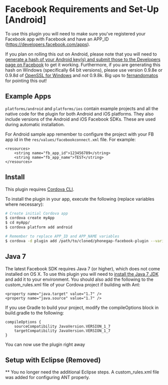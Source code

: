 # Facebook Requirements and Set-Up [Android]

To use this plugin you will need to make sure you've registered your Facebook app with Facebook and have an APP_ID (https://developers.facebook.com/apps).

If you plan on rolling this out on Android, please note that you will need to [generate a hash of your Android key(s) and submit those to the Developers page on Facebook](https://developers.facebook.com/docs/android/getting-started/facebook-sdk-for-android/) to get it working. Furthermore, if you are generating this hash on Windows (specifically 64 bit versions), please use version 0.9.8e or 0.9.8d of [OpenSSL for Windows](http://code.google.com/p/openssl-for-windows/downloads/list) and *not* 0.9.8k. Big ups to [fernandomatos](http://github.com/fernandomatos) for pointing this out!

## Example Apps

`platforms/android` and `platforms/ios` contain example projects and all the native code for the plugin for both Android and iOS platforms. They also include versions of the Android and iOS Facebook SDKs. These are used during automatic installation.

For Android sample app remember to configure the project with your FB app id in the `res/values/facebookconnect.xml` file. For example:

	<resources>
		<string name="fb_app_id">123456789</string>
		<string name="fb_app_name">TEST</string>
	</resources>

## Install

This plugin requires [Cordova CLI](http://cordova.apache.org/docs/en/3.5.0/guide_cli_index.md.html).

To install the plugin in your app, execute the following (replace variables where necessary):
```sh
# Create initial Cordova app
$ cordova create myApp
$ cd myApp/
$ cordova platform add android

# Remember to replace APP_ID and APP_NAME variables
$ cordova -d plugin add /path/to/cloned/phonegap-facebook-plugin --variable APP_ID="123456789" --variable APP_NAME="myApplication"
```

## Java 7

The latest Facebook SDK requires Java 7 (or higher), which does not come installed on OS X.  To use this plugin you will need to [install the Java 7 JDK](http://www.oracle.com/technetwork/java/javase/downloads/jdk7-downloads-1880260.html) and add it to your environment.  You should also add the following to the custom_rules.xml file of your Cordova project if building with Ant:

	<property name="java.target" value="1.7" />
	<property name="java.source" value="1.7" />

If you use Gradle to build your project, modify the compileOptions block in build.gradle to the following:

	compileOptions {
		sourceCompatibility JavaVersion.VERSION_1_7
		targetCompatibility JavaVersion.VERSION_1_7
	}

You can now use the plugin right away

## Setup with Eclipse (Removed)

** You no longer need the additional Eclipse steps.  A custom_rules.xml file was added for configuring ANT properly.
